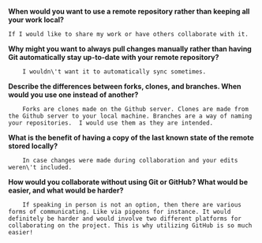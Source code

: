 
__When would you want to use a remote repository rather than keeping all your work local?__

    If I would like to share my work or have others collaborate with it.

__Why might you want to always pull changes manually rather than having Git automatically stay up-to-date with your remote repository?__

        I wouldn\'t want it to automatically sync sometimes. 

__Describe the differences between forks, clones, and branches. When would you use one instead of another?__

        Forks are clones made on the Github server. Clones are made from the Github server to your local machine. Branches are a way of naming your repositories.  I would use them as they are intended.

__What is the benefit of having a copy of the last known state of the remote stored locally?__

        In case changes were made during collaboration and your edits weren\'t included.

__How would you collaborate without using Git or GitHub? What would be easier, and what would be harder?__

        If speaking in person is not an option, then there are various forms of communicating. Like via pigeons for instance. It would definitely be harder and would involve two different platforms for collaborating on the project. This is why utilizing GitHub is so much easier!
